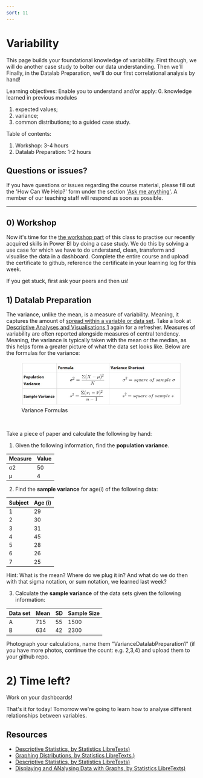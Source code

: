 ```yaml
---
sort: 11
---
```


# Variability
This page builds your foundational knowledge of variability. First though, we will do another case study to bolter our data understanding. Then we'll  Finally, in the Datalab Preparation, we'll do our first correlational analysis by hand!

Learning objectives:
Enable you to understand and/or apply:
0. knowledge learned in previous modules
1. expected values;
2. variance;
3. common distributions;
to a guided case study.


Table of contents:
1. Workshop: 3-4 hours
3. Datalab Preparation: 1-2 hours

## Questions or issues?

If you have questions or issues regarding the course material, please fill out the 'How Can We Help?' form under the section ['Ask me anything'](https://adsai.buas.nl/Contact%20Us/). A member of our teaching staff will respond as soon as possible.

***


## 0) Workshop
Now it's time for the [the workshop part](https://app.datacamp.com/learn/courses/case-study-analyzing-customer-churn-in-power-bi) of this class to practise our recently acquired skills in Power BI by doing a case study. We do this by solving a use case for which we have to do understand, clean, transform and visualise the data in a dashboard. Complete the entire course and upload the certificate to github, reference the certificate in your learning log for this week.

If you get stuck, first ask your peers and then us!


## 1) Datalab Preparation
The variance, unlike the mean, is a measure of variability. Meaning, it captures the amount of [spread within a variable or data set](https://youtu.be/R4yfNi_8Kqw). Take a look at [Descriptive Analyses and Visualisations 1](https://adsai.buas.nl/Study%20Content/DataScience/DescriptiveAnalysesAndVisualisations1.html?highlight=variability) again for a refresher. Measures of variability are often reported alongside measures of central tendency. Meaning, the variance is typically taken with the mean or the median, as this helps form a greater picture of what the data set looks like. Below are the formulas for the variance:

<figure>
    <img src=".\assets\VarianceFormulas.jpg" />
    <figcaption>Variance Formulas</figcaption>
</figure>
<br>

Take a piece of paper and calculate the following by hand:

1. Given the following information, find the **population variance**.

| Measure | Value |
| ------- | -------- |
| σ2	| 50 |
| μ | 4 |


2. Find the **sample variance** for age(i) of the following data:

| Subject | Age (i) |
| ------- | -------- |
| 1 | 29 |
| 2 | 30 |
| 3 | 31 |
| 4 | 45 |
| 5 | 28 |
| 6 | 26 |
| 7 | 25 |

Hint: What is the mean? Where do we plug it in? And what do we do then with that sigma notation, or sum notation, we learned last week?

3. Calculate the **sample variance** of the data sets given the following information:

Data set | Mean | SD | Sample Size |
| ------- | -------- | -------- | -------- |
A | 715 | 55 | 1500 |
B | 634 | 42 | 2300

Photograph your calculations, name them "VarianceDatalabPreparation1" (if you have more photos, continue the count: e.g. 2,3,4) and upload them to your github repo.

# 2) Time left? 
Work on your dashboards!

That's it for today! Tomorrow we're going to learn how to analyse different relationships between variables.


## Resources
- [Descriptive Statistics, by Statistics LibreTexts)](https://statics.teams.cdn.office.net/evergreen-assets/safelinks/1/atp-safelinks.html?url=https%3A%2F%2Fstats.libretexts.org%2FBookshelves%2FIntroductory_Statistics%2FBook%253A_Introductory_Statistics_(OpenStax)%2F02%253A_Descriptive_Statistics)
- [Graphing Distributions, by Statistics LibreTexts.)](https://statics.teams.cdn.office.net/evergreen-assets/safelinks/1/atp-safelinks.html?url=https%3A%2F%2Fstats.libretexts.org%2FBookshelves%2FIntroductory_Statistics%2FBook%253A_Introductory_Statistics_(Lane)%2F02%253A_Graphing_Distributions)
-  [Descriptive Statistics, by Statistics LibreTexts)](https://statics.teams.cdn.office.net/evergreen-assets/safelinks/1/atp-safelinks.html?url=https%3A%2F%2Fstats.libretexts.org%2FBookshelves%2FIntroductory_Statistics%2FBook%253A_Introductory_Statistics_(Shafer_and_Zhang)%2F02%253A_Descriptive_Statistics)
 - [Displaying and ANalysing Data with Graphs, by Statistics LibreTexts)](https://statics.teams.cdn.office.net/evergreen-assets/safelinks/1/atp-safelinks.html?url=https%3A%2F%2Fstats.libretexts.org%2FBookshelves%2FIntroductory_Statistics%2FBook%253A_Inferential_Statistics_and_Probability_-_A_Holistic_Approach_(Geraghty)%2F02%253A_Displaying_and_Analyzing_Data_with_Graphs)
